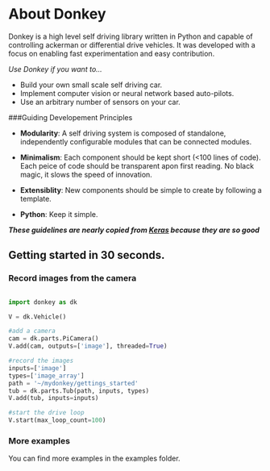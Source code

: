 # About Donkey

Donkey is a high level self driving library written in Python and capable of 
controlling ackerman or differential drive vehicles. It was developed with a 
focus on enabling fast experimentation and easy contribution.

*Use Donkey if you want to...*
* Build your own small scale self driving car.
* Implement computer vision or neural network based auto-pilots.
* Use an arbitrary number of sensors on your car. 

###Guiding Developement Principles
* **Modularity**: A self driving system is composed of standalone, 
independently configurable modules that can be connected modules.

* **Minimalism**: Each component should be kept short (<100 lines of code). 
Each peice of code should be transparent apon first reading. No black magic, it slows the speed of innovation. 

* **Extensiblity**: New components should be simple to create by following a 
template. 

* **Python**: Keep it simple. 

***These guidelines are nearly copied from [Keras](http://keras.io) because they are so good*** 




## Getting started in 30 seconds. 

### Record images from the camera

```python

import donkey as dk

V = dk.Vehicle()

#add a camera
cam = dk.parts.PiCamera()
V.add(cam, outputs=['image'], threaded=True)

#record the images
inputs=['image']
types=['image_array']
path = '~/mydonkey/gettings_started'
tub = dk.parts.Tub(path, inputs, types)
V.add(tub, inputs=inputs)

#start the drive loop
V.start(max_loop_count=100)
```

### More examples
You can find more examples in the examples folder.